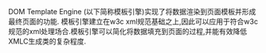DOM Template Engine (以下简称模板引擎)实现了将数据渲染到页面模板并形成最终页面的功能. 模板引擎建立在w3c xml规范基础之上,因此可以应用于符合w3c规范的xml处理场合.模板引擎可以简化将数据填充到页面的过程,并能有效降低XMLC生成类的复杂程度.